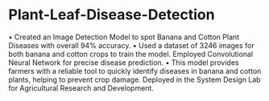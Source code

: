 # Plant-Leaf-Disease-Detection
• Created an Image Detection Model to spot Banana and Cotton Plant Diseases with overall 94% accuracy.
• Used a dataset of 3246 images for both banana and cotton crops to train the model. Employed Convolutional Neural Network for precise disease prediction.
• This model provides farmers with a reliable tool to quickly identify diseases in banana and cotton plants, helping to prevent crop damage. Deployed in the System Design Lab for Agricultural Research and Development.
